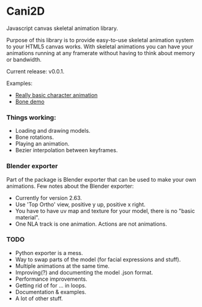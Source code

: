 Cani2D
======

Javascript canvas skeletal animation library.

Purpose of this library is to provide easy-to-use skeletal animation system to your HTML5 canvas works.
With skeletal animations you can have your animations running at any framerate without having to think about memory or bandwidth.

Current release: v0.0.1.

Examples: 
* [Really basic character animation](http://laquendi.github.com/Cani2D/examples/milhi.html)
* [Bone demo](http://laquendi.github.com/Cani2D/examples/tube.html)

### Things working:

* Loading and drawing models.
* Bone rotations.
* Playing an animation.
* Bezier interpolation between keyframes.

### Blender exporter

Part of the package is Blender exporter that can be used to make your own animations. 
Few notes about the Blender exporter:
* Currently for version 2.63.
* Use 'Top Ortho' view, positive y up, positive x right.
* You have to have uv map and texture for your model, there is no "basic material".
* One NLA track is one animation. Actions are not animations.

### TODO

* Python exporter is a mess.
* Way to swap parts of the model (for facial expressions and stuff).
* Multiple animations at the same time.
* Improving(?) and documenting the model .json format.
* Performance improvements.
* Getting rid of for ... in loops.
* Documentation & examples.
* A lot of other stuff.


